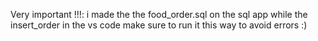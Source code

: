 Very important !!!:
i made the the food_order.sql on the sql app while the insert_order in the vs code make sure to run it this way to avoid errors :)
